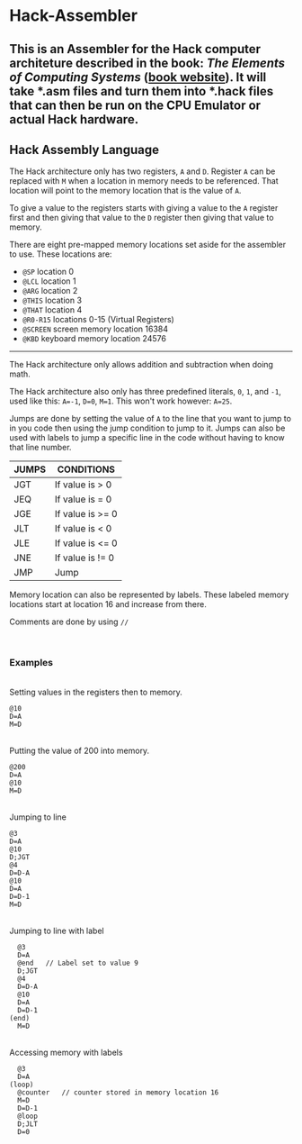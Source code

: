 # Hack-Assembler


This is an Assembler for the Hack computer architeture described in the book: *The Elements of Computing Systems* ([book website](http://www.nand2tetris.org)). It will take *.asm files and turn them into *.hack files that can then be run on the CPU Emulator or actual Hack hardware.
---


## Hack Assembly Language

The Hack architecture only has two registers, `A` and `D`. Register `A` can be replaced with `M` when a location in memory needs to be referenced. That location will point to the memory location that is the value of `A`.

To give a value to the registers starts with giving a value to the `A` register first and then giving that value to the `D` register then giving that value to memory.

There are eight pre-mapped memory locations set aside for the assembler to use. These locations are: 

- `@SP` location 0
- `@LCL` location 1
- `@ARG` location 2
- `@THIS` location 3
- `@THAT` location 4
- `@R0-R15` locations 0-15 (Virtual Registers)
- `@SCREEN` screen memory location 16384
- `@KBD` keyboard memory location 24576

---

The Hack architecture only allows addition and subtraction when doing math.

The Hack architecture also only has three predefined literals, `0`, `1`, and `-1`, used like this: `A=-1`, `D=0`, `M=1`. This won't work however: `A=25`.

Jumps are done by setting the value of `A` to the line that you want to jump to in you code then using the jump condition to jump to it. Jumps can also be used with labels to jump a specific line in the code without having to know that line number.
<br />

| JUMPS |    CONDITIONS    |
| ----- | ---------------- |
|  JGT  | If value is > 0  |
|  JEQ  | If value is = 0  |
|  JGE  | If value is >= 0 |
|  JLT  | If value is < 0  |
|  JLE  | If value is <= 0 |
|  JNE  | If value is != 0 |
|  JMP  |      Jump        |

Memory location can also be represented by labels. These labeled memory locations start at location 16 and increase from there.

Comments are done by using `//`

<br />

### Examples

<br />
Setting values in the registers then to memory.

```assembly
@10
D=A
M=D
```
<br/>
Putting the value of 200 into memory.

```assembly
@200
D=A
@10
M=D
```

<br />
Jumping to line

```assembly
@3
D=A
@10
D;JGT
@4
D=D-A
@10
D=A
D=D-1
M=D
```

<br />
Jumping to line with label

```assembly
  @3
  D=A
  @end   // Label set to value 9
  D;JGT
  @4
  D=D-A
  @10
  D=A
  D=D-1
(end)
  M=D
```

<br />
Accessing memory with labels

```assembly
  @3
  D=A
(loop)
  @counter   // counter stored in memory location 16
  M=D
  D=D-1
  @loop
  D;JLT
  D=0
```